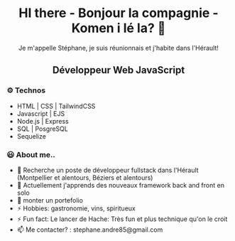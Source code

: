 <h1 align="center"> HI there - Bonjour la compagnie - Komen i lé la? 👋 </h1>

  <p align="center"> Je m'appelle Stéphane, je suis réunionnais et j'habite dans l'Hérault! </p>
    <h2 align="center" strong>Développeur Web JavaScript</strong> </h2>  
      <h3>⚙️ Technos </h3> 
        <ul>
          <li>HTML | CSS | TailwindCSS</li>
          <li>Javascript | EJS </li>
          <li>Node.js | Express</li>
          <li>SQL | PosgreSQL</li>
          <li>Sequelize</li>
        </ul>
    <h3>😃 About me..</h3> 
      <ul>
        <li> 🔭 Recherche un poste de développeur fullstack dans l'Hérault (Montpellier et alentours, Béziers et alentours)</li>
        <li>🚧 Actuellement j'apprends des nouveaux framework back and front en solo</li>
         <li>🚧 monter un portefolio</li>
         <li>⚡ Hobbies: gastronomie, vins, spiritueux</li>
         <li>⚡ Fun fact: Le lancer de Hache: Très fun et plus technique qu'on le croit</li>
        <li>📫 Me contacter? : stephane.andre85@gmail.com</li>
        </ul>
<!--
**Stephane-ANDRE/Stephane-ANDRE** is a ✨ _special_ ✨ repository because its `README.md` (this file) appears on your GitHub profile.


-->
